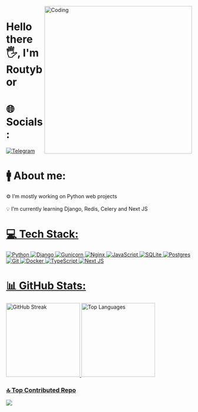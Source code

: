 <img align="right" alt="Coding" width="400" src="https://64.media.tumblr.com/cc38670630e86e7a37a3c96cad9197e0/0a3046a7d9598fc9-7a/s540x810/c32446abb87330d914348e0ea4f84e0ac077a8b7.gifv">
<h1 align="left">Hello there🖐, I'm Routybor</h1>

# 🌐 Socials:
[![Telegram](https://img.shields.io/badge/Telegram-2CA5E0?style=flat-squeare&logo=telegram&logoColor=white)](https://t.me/Genius24iq) 

# 🚹 About me:

⚙️ I’m mostly working on Python web projects<br><br>💡 I’m currently learning Django, Redis, Celery and Next JS
<a href="https://t.me/lAlexonl" target="_blank">


# 💻 Tech Stack:
![Python](https://img.shields.io/badge/python-3670A0?style=flat&logo=python&logoColor=ffdd54) ![Django](https://img.shields.io/badge/django-%23092E20.svg?style=flat&logo=django&logoColor=white) ![Gunicorn](https://img.shields.io/badge/gunicorn-%298729.svg?style=flat&logo=gunicorn&logoColor=white) ![Nginx](https://img.shields.io/badge/nginx-%23009639.svg?style=flat&logo=nginx&logoColor=white) ![JavaScript](https://img.shields.io/badge/javascript-%23323330.svg?style=flat&logo=javascript&logoColor=%23F7DF1E) ![SQLite](https://img.shields.io/badge/sqlite-%2307405e.svg?style=flat&logo=sqlite&logoColor=white) ![Postgres](https://img.shields.io/badge/postgres-%23316192.svg?style=flat&logo=postgresql&logoColor=white) ![Git](https://img.shields.io/badge/git-%23F05033.svg?style=flat&logo=git&logoColor=white) ![Docker](https://img.shields.io/badge/docker-%230db7ed.svg?style=flat&logo=docker&logoColor=white) ![TypeScript](https://img.shields.io/badge/typescript-%23007ACC.svg?style=flat&logo=typescript&logoColor=white) ![Next JS](https://img.shields.io/badge/Next-black?style=flat&logo=next.js&logoColor=white)

# 📊 GitHub Stats:
<p align="left">
  <img src="https://github-readme-streak-stats.herokuapp.com/?user=Routybor&theme=dark&hide_border=false" alt="GitHub Streak" height="200"/>
  <img src="https://github-readme-stats.vercel.app/api/top-langs/?username=Routybor&theme=dark&hide_border=false&include_all_commits=true&count_private=true&layout=compact" alt="Top Languages" height="200" />
</p>

### 🔝 Top Contributed Repo
![](https://github-contributor-stats.vercel.app/api?username=Routybor&limit=5&theme=dark&combine_all_yearly_contributions=true)
